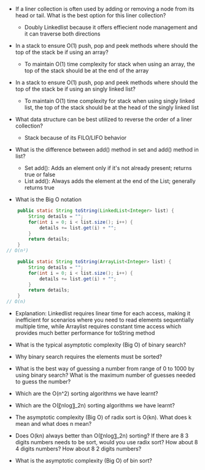 - If a liner collection is often used by adding or removing a node from its head or tail. What is the best option for this liner collection?
	- Doubly Linkedlist because it offers effiecient node management and it can traverse both directions

- In a stack to ensure O(1) push, pop and peek methods where should the top of the stack be if using an array?
	- To maintain O(1) time complexity for stack when using an array, the top of the stack should be at the end of the array

- In a stack to ensure O(1) push, pop and peek methods where should the top of the stack be if using an singly linked list?
	- To maintain O(1) time complexity for stack when using singly linked list, the top of the stack should be at the head of the singly linked list

- What data structure can be best utilized to reverse the order of a liner collection?
	- Stack because of its FILO/LIFO behavior

- What is the difference between add() method in set and add() method in list?
	- Set add(): Adds an element only if it's not already present; returns true or false
	- List add(): Always adds the element at the end of the List; generally returns true

- What is the Big O notation
```Java
    public static String toString(LinkedList<Integer> list) {
        String details = "";
        for(int i = 0; i < list.size(); i++) {
            details += list.get(i) + "";
        }
        return details;
    }
// O(n²)
```

```Java
    public static String toString(ArrayList<Integer> list) {
        String details = "";
        for(int i = 0; i < list.size(); i++) {
            details += list.get(i) + "";
        }
        return details;
    }
// O(n)
```

- Explanation: Linkedlist requires linear time for each access, making it inefficient for scenarios where you need to read elements sequentially multiple time, while Arraylist requires constant time access which provides much better performance for toString method

- What is the typical asymptotic complexity (Big O) of binary search?

- Why binary search requires the elements must be sorted?

- What is the best way of guessing a number from range of 0 to 1000 by using binary search? What is the maximum number of guesses needed to guess the number?

- Which are the O(n^2) sorting algorithms we have learnt?

- Which are the O(〖nlog〗_2⁡n) sorting algorithms we have learnt?

- The asymptotic complexity (Big O) of radix sort is O(kn). What does k mean and what does n mean?

- Does O(kn) always better than O(〖nlog〗_2⁡n) sorting? If there are 8 3 digits numbers needs to be sort, would you use radix sort? How about 8 4 digits numbers? How about 8 2 digits numbers?

- What is the asymptotic complexity (Big O) of bin sort?
